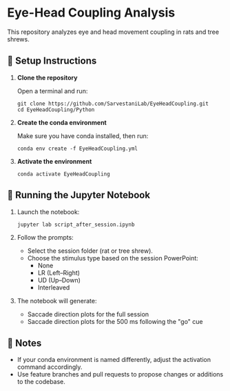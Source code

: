 # Eye-Head Coupling Analysis

This repository analyzes eye and head movement coupling in rats and tree shrews.

## 🧰 Setup Instructions

1. **Clone the repository**

   Open a terminal and run:

   ```
   git clone https://github.com/SarvestaniLab/EyeHeadCoupling.git
   cd EyeHeadCoupling/Python
   ```

2. **Create the conda environment**

   Make sure you have conda installed, then run:

   ```
   conda env create -f EyeHeadCoupling.yml
   ```

3. **Activate the environment**

   ```
   conda activate EyeHeadCoupling
   ```

## 🚀 Running the Jupyter Notebook

1. Launch the notebook:

   ```
   jupyter lab script_after_session.ipynb
   ```

2. Follow the prompts:
   - Select the session folder (rat or tree shrew).
   - Choose the stimulus type based on the session PowerPoint:
     - None
     - LR (Left–Right)
     - UD (Up–Down)
     - Interleaved

3. The notebook will generate:
   - Saccade direction plots for the full session
   - Saccade direction plots for the 500 ms following the "go" cue

## 🧼 Notes

- If your conda environment is named differently, adjust the activation command accordingly.
- Use feature branches and pull requests to propose changes or additions to the codebase.
